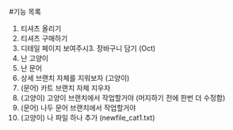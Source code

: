 #기능 목록
1. 티셔츠 올리기
2. 티셔츠 구매하기
3. 디테일 페이지 보여주시3. 장바구니 담기 (Oct)
4. 난 고양이
5. 난 문어
6. 상세 브랜치 자체를 지워보자 (고양이)
7. (문어) 카트 브랜치 자체 지우자
8. (고양이) 고양이 브랜치에서 작업할거야 (머지하기 전에 한번 더 수정함)
9. (문어) 나두 문어 브랜치에서 작업할거야
10. (고양이) 나 파일 하나 추가 (newfile_cat1.txt)